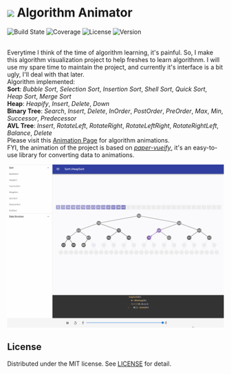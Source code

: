 # <img src="./public/favicon.ico" width="22"/> Algorithm Animator
![Build State](https://img.shields.io/travis/luz-alphacode/algorithm-animator.svg?style=flat-square)
![Coverage](https://img.shields.io/codecov/c/github/luz-alphacode/algorithm-animator.svg?style=flat-square)
![License](https://img.shields.io/github/license/luz-alphacode/algorithm-animator.svg?color=%23333&style=flat-square)
![Version](https://img.shields.io/github/package-json/v/luz-alphacode/algorithm-animator.svg?style=flat-square)

<br/>Everytime I think of the time of algorithm learning, it's painful. So, I make this algorithm visualization project to help freshes to learn algorithnm. I will use my spare time to maintain the project, and currently it's interface is a bit ugly, I'll deal with that later.
<br/>Algorithm implemented:
<br/>**Sort**: *Bubble Sort*, *Selection Sort*, *Insertion Sort*, *Shell Sort*, *Quick Sort*, *Heap Sort*, *Merge Sort*
<br/>**Heap**: *Heapify*, *Insert*, *Delete*, *Down*
<br/>**Binary Tree**: *Search*, *Insert*, *Delete*, *InOrder*, *PostOrder*, *PreOrder*, *Max*, *Min*, *Successor*, *Predecessor*
<br/>**AVL Tree**: *Insert*, *RotateLeft*, *RotateRight*, *RotateLeftRight*, *RotateRightLeft*, *Balance*, *Delete*
<br/>Please visit this [Animation Page](https://luz-alphacode.github.io/algorithm-animator/) for algorithm animations.
<br/>FYI, the animation of the project is based on [*paper-vueify*](https://github.com/luz-alphacode/paper-vueify/), it's an easy-to-use library for converting data to animations.

![Preview](/public/preview.gif)

## License
Distributed under the MIT license. See [LICENSE](https://github.com/luz-alphacode/algorithm-animator/blob/master/LICENSE) for detail.
